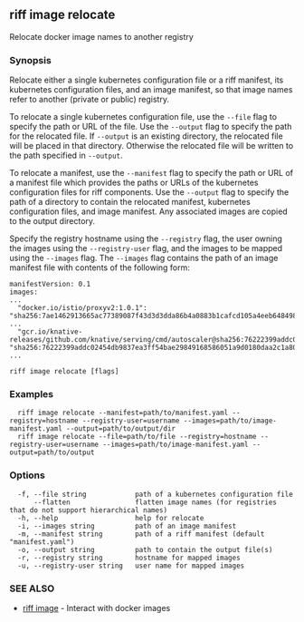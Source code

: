 ## riff image relocate

Relocate docker image names to another registry

### Synopsis

Relocate either a single kubernetes configuration file or a riff manifest, its kubernetes configuration files, and an image manifest, so that image names refer to another (private or public) registry.

To relocate a single kubernetes configuration file, use the `--file` flag to specify the path or URL of the file. Use the `--output` flag to specify the path for the relocated file. If `--output` is an existing directory, the relocated file will be placed in that directory. Otherwise the relocated file will be written to the path specified in `--output`.

To relocate a manifest, use the `--manifest` flag to specify the path or URL of a manifest file which provides the paths or URLs of the kubernetes configuration files for riff components. Use the `--output` flag to specify the path of a directory to contain the relocated manifest, kubernetes configuration files, and image manifest. Any associated images are copied to the output directory.

Specify the registry hostname using the `--registry` flag, the user owning the images using the `--registry-user` flag, and the images to be mapped using the `--images` flag. The `--images` flag contains the path of an image manifest file with contents of the following form:

    manifestVersion: 0.1
    images:
    ...
      "docker.io/istio/proxyv2:1.0.1": "sha256:7ae1462913665ac77389087f43d3d3dda86b4a0883b1cafcd105a4eeb648498f"
    ...
      "gcr.io/knative-releases/github.com/knative/serving/cmd/autoscaler@sha256:76222399addc02454db9837ea3ff54bae29849168586051a9d0180daa2c1a805": "sha256:76222399addc02454db9837ea3ff54bae29849168586051a9d0180daa2c1a805"
    ... 



```
riff image relocate [flags]
```

### Examples

```
  riff image relocate --manifest=path/to/manifest.yaml --registry=hostname --registry-user=username --images=path/to/image-manifest.yaml --output=path/to/output/dir
  riff image relocate --file=path/to/file --registry=hostname --registry-user=username --images=path/to/image-manifest.yaml --output=path/to/output
```

### Options

```
  -f, --file string            path of a kubernetes configuration file
      --flatten                flatten image names (for registries that do not support hierarchical names)
  -h, --help                   help for relocate
  -i, --images string          path of an image manifest
  -m, --manifest string        path of a riff manifest (default "manifest.yaml")
  -o, --output string          path to contain the output file(s)
  -r, --registry string        hostname for mapped images
  -u, --registry-user string   user name for mapped images
```

### SEE ALSO

* [riff image](riff_image.md)	 - Interact with docker images

